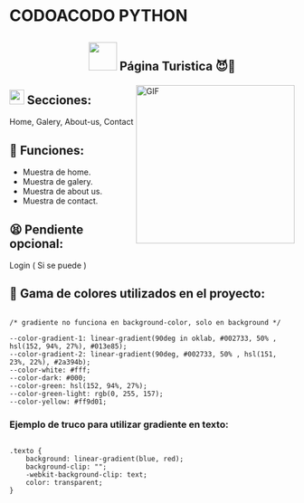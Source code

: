 # CODOACODO PYTHON

## <ul align="center"> <picture><img  src = "https://github.com/7oSkaaa/7oSkaaa/blob/main/Images/about_me.gif?raw=true" width=50px></picture> Página Turistica 😈🤝</ul>

<picture>
    <img align="right" alt="GIF" height="280px" src="https://media.giphy.com/media/Ah3zHH7hvsSB2/giphy.gif?raw=true" />
</picture>

## <img src = "https://media2.giphy.com/media/QssGEmpkyEOhBCb7e1/giphy.gif?cid=ecf05e47a0n3gi1bfqntqmob8g9aid1oyj2wr3ds3mg700bl&rid=giphy.gif" width = 26px> Secciones:

Home, Galery, About-us, Contact

## 🚀 Funciones:

- Muestra de home.
- Muestra de galery.
- Muestra de about us.
- Muestra de contact.

## 😫 Pendiente opcional:

Login ( Si se puede )

## 🌈 Gama de colores utilizados en el proyecto:

```

/* gradiente no funciona en background-color, solo en background */

--color-gradient-1: linear-gradient(90deg in oklab, #002733, 50% , hsl(152, 94%, 27%), #013e85);
--color-gradient-2: linear-gradient(90deg, #002733, 50% , hsl(151, 23%, 22%), #2a394b);
--color-white: #fff;
--color-dark: #000;
--color-green: hsl(152, 94%, 27%);
--color-green-light: rgb(0, 255, 157);
--color-yellow: #ff9d01;

```

### Ejemplo de truco para utilizar gradiente en texto:

```

.texto {
    background: linear-gradient(blue, red);
	background-clip: "";
	-webkit-background-clip: text;
	color: transparent;
}

```
